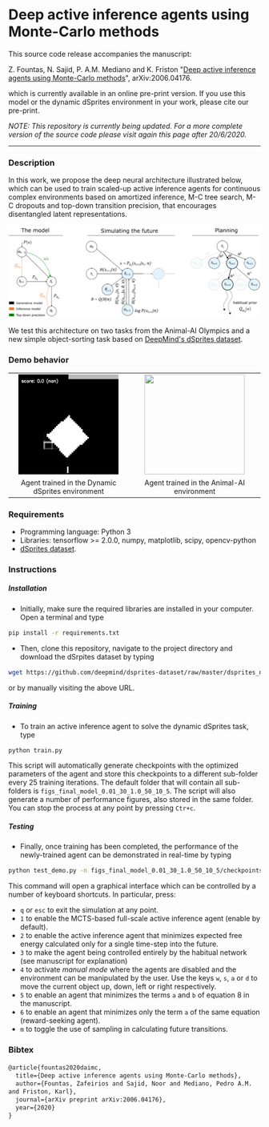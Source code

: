 # Deep active inference agents using Monte-Carlo methods

This source code release accompanies the manuscript:

Z. Fountas, N. Sajid, P. A.M. Mediano and K. Friston "[Deep active inference agents using Monte-Carlo methods](https://arxiv.org/abs/2006.04176)",	arXiv:2006.04176.

which is currently available in an online pre-print version. If you use this model or the dynamic dSprites environment in your work, please cite our pre-print.

*NOTE: This repository is currently being updated. For a more complete version of the source code please visit again this page after 20/6/2020.*

---
### Description
In this work, we propose the deep neural architecture illustrated below, which can be used to train scaled-up active inference agents for continuous complex environments based on amortized inference, M-C tree search, M-C dropouts and top-down transition precision, that encourages disentangled latent representations.

<p align="center"><img src="architecture.png" width="600"></p>

We test this architecture on two tasks from the Animal-AI Olympics and a new simple object-sorting task based on [DeepMind's dSprites dataset](https://github.com/deepmind/dsprites-dataset/).

### Demo behavior

<table style="width:100%;">
  <tr>
    <td align="center"><img src="dsprites.gif" width="200" height="200"/></td>
    <td align="center"><img src="animalai.gif" width="200" height="200"/></td>
  </tr>
  <tr>
    <td align="center">Agent trained in the Dynamic dSprites environment</td>
    <td align="center">Agent trained in the Animal-AI environment</td>
  </tr>
</table>

### Requirements
* Programming language: Python 3
* Libraries: tensorflow >= 2.0.0, numpy, matplotlib, scipy, opencv-python
* [dSprites dataset](https://github.com/deepmind/dsprites-dataset/raw/master/dsprites_ndarray_co1sh3sc6or40x32y32_64x64.npz).

### Instructions

##### Installation

* Initially, make sure the required libraries are installed in your computer. Open a terminal and type
```bash
pip install -r requirements.txt
```

* Then, clone this repository, navigate to the project directory and download the dSrpites dataset by typing
```bash
wget https://github.com/deepmind/dsprites-dataset/raw/master/dsprites_ndarray_co1sh3sc6or40x32y32_64x64.npz
```
or by manually visiting the above URL.

##### Training
* To train an active inference agent to solve the dynamic dSprites task, type
```bash
python train.py
```
This script will automatically generate checkpoints with the optimized parameters of the agent and store this checkpoints to a different sub-folder every 25 training iterations. The default folder that will contain all sub-folders is ```figs_final_model_0.01_30_1.0_50_10_5```. The script will also generate a number of performance figures, also stored in the same folder. You can stop the process at any point by pressing ```Ctr+c```.

##### Testing
* Finally, once training has been completed, the performance of the newly-trained agent can be demonstrated in real-time by typing
```bash
python test_demo.py -n figs_final_model_0.01_30_1.0_50_10_5/checkpoints/ -m
```
This command will open a graphical interface which can be controlled by a number of keyboard shortcuts. In particular, press:

  * `q` or `esc` to exit the simulation at any point.
  * `1` to enable the MCTS-based full-scale active inference agent (enable by default).
  * `2` to enable the active inference agent that minimizes expected free energy calculated only for a single time-step into the future.
  * `3` to make the agent being controlled entirely by the habitual network (see manuscript for explanation)
  * `4` to activate *manual mode* where the agents are disabled and the environment can be manipulated by the user. Use the keys `w`, `s`, `a` or `d` to move the current object up, down, left or right respectively.
  * `5` to enable an agent that minimizes the terms `a` and `b` of equation 8 in the manuscript.
  * `6` to enable an agent that minimizes only the term `a` of the same equation (reward-seeking agent).
  * `m` to toggle the use of sampling in calculating future transitions.


  ### Bibtex
  ```
  @article{fountas2020daimc,
    title={Deep active inference agents using Monte-Carlo methods},
    author={Fountas, Zafeirios and Sajid, Noor and Mediano, Pedro A.M. and Friston, Karl},
    journal={arXiv preprint arXiv:2006.04176},
    year={2020}
  }
  ```
